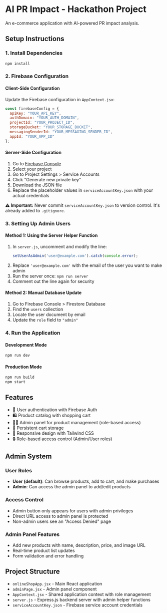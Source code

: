 # AI PR Impact - Hackathon Project

An e-commerce application with AI-powered PR impact analysis.

## Setup Instructions

### 1. Install Dependencies
```bash
npm install
```

### 2. Firebase Configuration

#### Client-Side Configuration
Update the Firebase configuration in `AppContext.jsx`:
```javascript
const firebaseConfig = {
  apiKey: "YOUR_API_KEY",
  authDomain: "YOUR_AUTH_DOMAIN",
  projectId: "YOUR_PROJECT_ID",
  storageBucket: "YOUR_STORAGE_BUCKET",
  messagingSenderId: "YOUR_MESSAGING_SENDER_ID",
  appId: "YOUR_APP_ID"
};
```

#### Server-Side Configuration
1. Go to [Firebase Console](https://console.firebase.google.com/)
2. Select your project
3. Go to Project Settings > Service Accounts
4. Click "Generate new private key"
5. Download the JSON file
6. Replace the placeholder values in `serviceAccountKey.json` with your actual credentials

**⚠️ Important:** Never commit `serviceAccountKey.json` to version control. It's already added to `.gitignore`.

### 3. Setting Up Admin Users

#### Method 1: Using the Server Helper Function
1. In `server.js`, uncomment and modify the line:
   ```javascript
   setUserAsAdmin('user@example.com').catch(console.error);
   ```
2. Replace `'user@example.com'` with the email of the user you want to make admin
3. Run the server once: `npm run server`
4. Comment out the line again for security

#### Method 2: Manual Database Update
1. Go to Firebase Console > Firestore Database
2. Find the `users` collection
3. Locate the user document by email
4. Update the `role` field to `"admin"`

### 4. Run the Application

#### Development Mode
```bash
npm run dev
```

#### Production Mode
```bash
npm run build
npm start
```

## Features

- 🔐 User authentication with Firebase Auth
- 🛍️ Product catalog with shopping cart
- 👨‍💼 Admin panel for product management (role-based access)
- 🛒 Persistent cart storage
- 📱 Responsive design with Tailwind CSS
- 🔒 Role-based access control (Admin/User roles)

## Admin System

### User Roles
- **User (default)**: Can browse products, add to cart, and make purchases
- **Admin**: Can access the admin panel to add/edit products

### Access Control
- Admin button only appears for users with admin privileges
- Direct URL access to admin panel is protected
- Non-admin users see an "Access Denied" page

### Admin Panel Features
- Add new products with name, description, price, and image URL
- Real-time product list updates
- Form validation and error handling

## Project Structure

- `onlineShopApp.jsx` - Main React application
- `adminPage.jsx` - Admin panel component
- `AppContext.jsx` - Shared application context with role management
- `server.js` - Express.js backend server with admin helper functions
- `serviceAccountKey.json` - Firebase service account credentials
